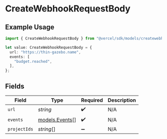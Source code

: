 # CreateWebhookRequestBody

## Example Usage

```typescript
import { CreateWebhookRequestBody } from "@vercel/sdk/models/createwebhookop.js";

let value: CreateWebhookRequestBody = {
  url: "https://thin-gazebo.name",
  events: [
    "budget.reached",
  ],
};
```

## Fields

| Field                                  | Type                                   | Required                               | Description                            |
| -------------------------------------- | -------------------------------------- | -------------------------------------- | -------------------------------------- |
| `url`                                  | *string*                               | :heavy_check_mark:                     | N/A                                    |
| `events`                               | [models.Events](../models/events.md)[] | :heavy_check_mark:                     | N/A                                    |
| `projectIds`                           | *string*[]                             | :heavy_minus_sign:                     | N/A                                    |